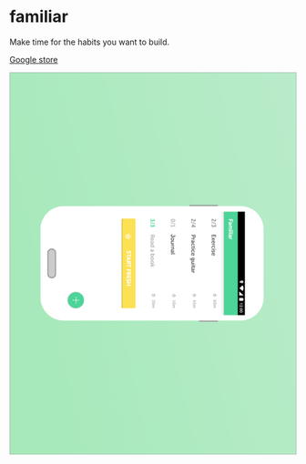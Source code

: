 # familiar

Make time for the habits you want to build.

[Google store](https://play.google.com/store/apps/details?id=com.javonharper.familiar)

![Screenshot](screenshot.png)
